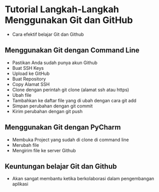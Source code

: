 # Tutorial Langkah-Langkah Menggunakan Git dan GitHub
- Cara efektif belajar Git dan Github

## Menggunakan Git dengan Command Line
- Pastikan Anda sudah punya akun Github
- Buat SSH Keys
- Upload ke GitHub
- Buat Repository
- Copy Alamat SSH
- Clone dengan perintah git clone (alamat ssh atau https)
- Ubah file
- Tambahkan ke daftar file yang di ubah dengan cara git add 
- Simpan perubahan dengan git commit
- Kirim perubahan dengan git push

## Menggunakan Git dengan PyCharm
- Membuka Project yang sudah di clone di command line
- Merubah file
- Mengirim file ke server Github

## Keuntungan belajar Git dan Github
- Akan sangat membantu ketika berkolaborasi dalam pengembangan aplikasi
